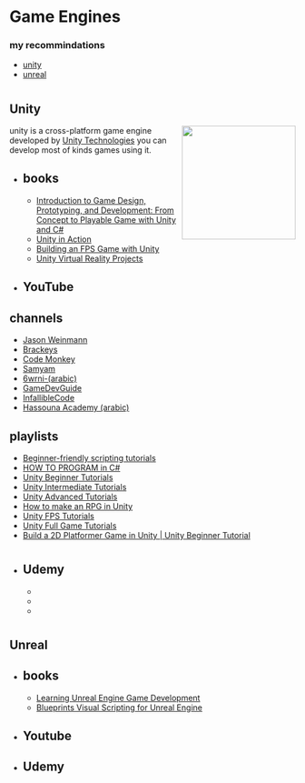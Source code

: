 # Game Engines
### my recommindations 
* [unity](#unity)
* [unreal](#unreal)



#
## Unity
<img align="right" src="https://github.com/ahmadlahluob/Game-Maker-Masterclass/blob/main/Engines/logos/UnityLogo.png" width ="200" hieght ="200">

unity is a cross-platform game engine developed by [Unity Technologies](https://unity.com/) you can develop most of kinds games using it.
- ## books
    - [Introduction to Game Design, Prototyping, and Development: From Concept to Playable Game with Unity and C#](https://www.amazon.com/Introduction-Game-Design-Prototyping-Development/dp/0321933168)
    - [Unity in Action](https://www.manning.com/books/unity-in-action-second-edition)
    - [Building an FPS Game with Unity ](https://www.amazon.com/Building-Game-Unity-John-Doran/dp/178217480X)
    - [Unity Virtual Reality Projects](https://www.amazon.com/Unity-Virtual-Reality-Projects-immersive/dp/178398855X)
- ## YouTube
 
## channels
- [Jason Weinmann](https://www.youtube.com/c/Unity3dCollege)
- [Brackeys](https://www.youtube.com/c/Brackeys)
- [Code Monkey](https://www.youtube.com/c/CodeMonkeyUnity)
- [Samyam](https://www.youtube.com/c/samyam)
- [6wrni-(arabic)](https://www.youtube.com/c/6wrni)
- [GameDevGuide](https://www.youtube.com/c/GameDevGuide)
- [InfallibleCode](https://www.youtube.com/c/InfallibleCode)
- [Hassouna Academy (arabic)](https://www.youtube.com/c/HassounaAcademy)
## playlists
- [Beginner-friendly scripting tutorials](https://www.youtube.com/playlist?list=PLX2vGYjWbI0S9-X2Q021GUtolTqbUBB9B)
- [HOW TO PROGRAM in C#](https://www.youtube.com/playlist?list=PLPV2KyIb3jR4CtEelGPsmPzlvP7ISPYzR)
- [Unity Beginner Tutorials](https://www.youtube.com/playlist?list=PLPV2KyIb3jR5QFsefuO2RlAgWEz6EvVi6)
- [Unity Intermediate Tutorials](https://www.youtube.com/playlist?list=PLPV2KyIb3jR6Wxj8HaJ_pZhBtaamtXL7J)
- [Unity Advanced Tutorials](https://www.youtube.com/playlist?list=PLPV2KyIb3jR5qEyOlJImGFoHcxg9XUQci)
- [How to make an RPG in Unity](https://www.youtube.com/playlist?list=PLPV2KyIb3jR4KLGCCAciWQ5qHudKtYeP7)
- [Unity FPS Tutorials](https://www.youtube.com/playlist?list=PLPV2KyIb3jR7dFbE2UQYu7QWMdUgDnlnk)
- [Unity Full Game Tutorials](https://www.youtube.com/playlist?list=PLI5KGtDrj4HVInyXdx5N2oYUAb9U7rJ4L)
- [Build a 2D Platformer Game in Unity | Unity Beginner Tutorial](https://www.youtube.com/playlist?list=PLrnPJCHvNZuCVTz6lvhR81nnaf1a-b67U)
#
- ## Udemy
    -
    -
    -

#
## Unreal
- ## books
    - [Learning Unreal Engine Game Development](https://www.amazon.com/Learning-Unreal-Engine-Game-Development/dp/1784398152)
    - [Blueprints Visual Scripting for Unreal Engine](https://www.amazon.com/Blueprints-Visual-Scripting-Unreal-Engine/dp/1785286013)
    
- ## Youtube
- ## Udemy
#